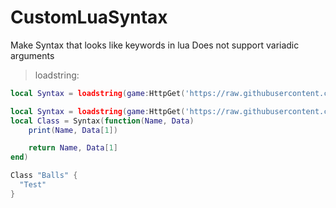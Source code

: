 # CustomLuaSyntax
Make Syntax that looks like keywords in lua
Does not support variadic arguments

> loadstring:

```lua
local Syntax = loadstring(game:HttpGet('https://raw.githubusercontent.com/Perthys/CustomLuaSyntax/main/main.lua'))()
```

```lua
local Syntax = loadstring(game:HttpGet('https://raw.githubusercontent.com/Perthys/CustomLuaSyntax/main/main.lua'))()
local Class = Syntax(function(Name, Data)
    print(Name, Data[1])

    return Name, Data[1]
end)

Class "Balls" {
  "Test"
}
```
